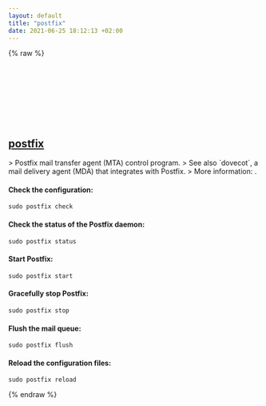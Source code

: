 ```yaml
---
layout: default
title: "postfix"
date: 2021-06-25 18:12:13 +02:00
---
```

{% raw %}
<h2 id="postfix">
  <a href="/en/linux/postfix.html">postfix</a> <a href="#postfix"><svg class="icon">
    <use href="/assets/images/unicode_sprite.svg#link" />
  </svg></a>
</h2>
> Postfix mail transfer agent (MTA) control program.
> See also `dovecot`, a mail delivery agent (MDA) that integrates with Postfix.
> More information: <http://postfix.org>.

#### Check the configuration:
```shell
sudo postfix check
```
#### Check the status of the Postfix daemon:
```shell
sudo postfix status
```
#### Start Postfix:
```shell
sudo postfix start
```
#### Gracefully stop Postfix:
```shell
sudo postfix stop
```
#### Flush the mail queue:
```shell
sudo postfix flush
```
#### Reload the configuration files:
```shell
sudo postfix reload
```
{% endraw %}